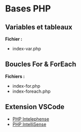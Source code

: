 # Bases PHP

## Variables et tableaux

**Fichier :**
- index-var.php

## Boucles For & ForEach

**Fichiers :**
- index-for.php
- index-foreach.php

## Extension VSCode

- [PHP Intelephense](https://marketplace.visualstudio.com/items?itemName=bmewburn.vscode-intelephense-client)
- [PHP IntelliSense](https://marketplace.visualstudio.com/items?itemName=zobo.php-intellisense)
